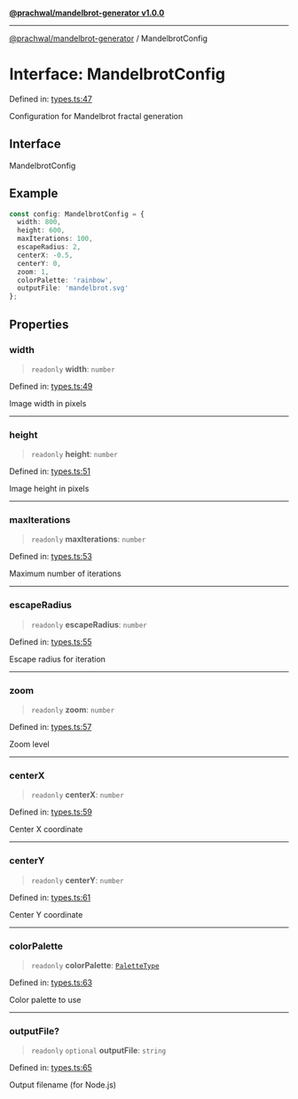 [**@prachwal/mandelbrot-generator v1.0.0**](../README.md)

***

[@prachwal/mandelbrot-generator](../globals.md) / MandelbrotConfig

# Interface: MandelbrotConfig

Defined in: [types.ts:47](https://github.com/prachwal/mandelbrot-generator/blob/774585aef1c1cbc7e412618ceaebc4d9e4774868/src/types.ts#L47)

Configuration for Mandelbrot fractal generation

## Interface

MandelbrotConfig

## Example

```typescript
const config: MandelbrotConfig = {
  width: 800,
  height: 600,
  maxIterations: 100,
  escapeRadius: 2,
  centerX: -0.5,
  centerY: 0,
  zoom: 1,
  colorPalette: 'rainbow',
  outputFile: 'mandelbrot.svg'
};
```

## Properties

### width

> `readonly` **width**: `number`

Defined in: [types.ts:49](https://github.com/prachwal/mandelbrot-generator/blob/774585aef1c1cbc7e412618ceaebc4d9e4774868/src/types.ts#L49)

Image width in pixels

***

### height

> `readonly` **height**: `number`

Defined in: [types.ts:51](https://github.com/prachwal/mandelbrot-generator/blob/774585aef1c1cbc7e412618ceaebc4d9e4774868/src/types.ts#L51)

Image height in pixels

***

### maxIterations

> `readonly` **maxIterations**: `number`

Defined in: [types.ts:53](https://github.com/prachwal/mandelbrot-generator/blob/774585aef1c1cbc7e412618ceaebc4d9e4774868/src/types.ts#L53)

Maximum number of iterations

***

### escapeRadius

> `readonly` **escapeRadius**: `number`

Defined in: [types.ts:55](https://github.com/prachwal/mandelbrot-generator/blob/774585aef1c1cbc7e412618ceaebc4d9e4774868/src/types.ts#L55)

Escape radius for iteration

***

### zoom

> `readonly` **zoom**: `number`

Defined in: [types.ts:57](https://github.com/prachwal/mandelbrot-generator/blob/774585aef1c1cbc7e412618ceaebc4d9e4774868/src/types.ts#L57)

Zoom level

***

### centerX

> `readonly` **centerX**: `number`

Defined in: [types.ts:59](https://github.com/prachwal/mandelbrot-generator/blob/774585aef1c1cbc7e412618ceaebc4d9e4774868/src/types.ts#L59)

Center X coordinate

***

### centerY

> `readonly` **centerY**: `number`

Defined in: [types.ts:61](https://github.com/prachwal/mandelbrot-generator/blob/774585aef1c1cbc7e412618ceaebc4d9e4774868/src/types.ts#L61)

Center Y coordinate

***

### colorPalette

> `readonly` **colorPalette**: [`PaletteType`](../type-aliases/PaletteType.md)

Defined in: [types.ts:63](https://github.com/prachwal/mandelbrot-generator/blob/774585aef1c1cbc7e412618ceaebc4d9e4774868/src/types.ts#L63)

Color palette to use

***

### outputFile?

> `readonly` `optional` **outputFile**: `string`

Defined in: [types.ts:65](https://github.com/prachwal/mandelbrot-generator/blob/774585aef1c1cbc7e412618ceaebc4d9e4774868/src/types.ts#L65)

Output filename (for Node.js)
